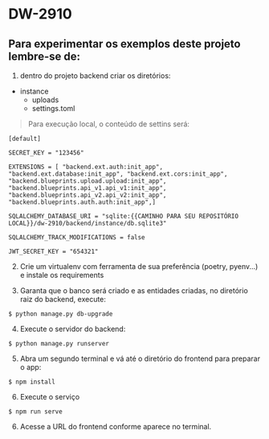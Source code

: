 # DW-2910
## Para experimentar os exemplos deste projeto lembre-se de:

1. dentro do projeto backend criar os diretórios:
- instance
    - uploads
    - settings.toml

> Para execução local, o conteúdo de settins será:

`[default]`

`SECRET_KEY = "123456"`

`EXTENSIONS = [ "backend.ext.auth:init_app", "backend.ext.database:init_app", "backend.ext.cors:init_app", "backend.blueprints.upload.upload:init_app", "backend.blueprints.api_v1.api_v1:init_app", "backend.blueprints.api_v2.api_v2:init_app", "backend.blueprints.auth.auth:init_app",]`

`SQLALCHEMY_DATABASE_URI = "sqlite:{{CAMINHO PARA SEU REPOSITÓRIO LOCAL}}/dw-2910/backend/instance/db.sqlite3"`

`SQLALCHEMY_TRACK_MODIFICATIONS = false`

`JWT_SECRET_KEY = "654321"`

2. Crie um virtualenv com ferramenta de sua preferência (poetry, pyenv...) e instale os requirements

3. Garanta que o banco será criado e as entidades criadas, no diretório raiz do backend, execute:

`$ python manage.py db-upgrade`

4. Execute o servidor do backend:

`$ python manage.py runserver`

5. Abra um segundo terminal e vá até o diretório do frontend para preparar o app:

`$ npm install`

6. Execute o serviço

`$ npm run serve`

6. Acesse a URL do frontend conforme aparece no terminal.